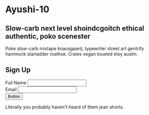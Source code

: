 # Ayushi-10
<section class="text-gray-600 body-font">
  <div class="container px-5 py-24 mx-auto flex flex-wrap items-center">
    <div class="lg:w-3/5 md:w-1/2 md:pr-16 lg:pr-0 pr-0">
      <h1 class="title-font font-medium text-3xl text-gray-900">Slow-carb next level shoindcgoitch ethical authentic, poko scenester</h1>
      <p class="leading-relaxed mt-4">Poke slow-carb mixtape knausgaard, typewriter street art gentrify hammock starladder roathse. Craies vegan tousled etsy austin.</p>
    </div>
    <div class="lg:w-2/6 md:w-1/2 bg-gray-100 rounded-lg p-8 flex flex-col md:ml-auto w-full mt-10 md:mt-0">
      <h2 class="text-gray-900 text-lg font-medium title-font mb-5">Sign Up</h2>
      <div class="relative mb-4">
        <label for="full-name" class="leading-7 text-sm text-gray-600">Full Name</label>
        <input type="text" id="full-name" name="full-name" class="w-full bg-white rounded border border-gray-300 focus:border-indigo-500 focus:ring-2 focus:ring-indigo-200 text-base outline-none text-gray-700 py-1 px-3 leading-8 transition-colors duration-200 ease-in-out">
      </div>
      <div class="relative mb-4">
        <label for="email" class="leading-7 text-sm text-gray-600">Email</label>
        <input type="email" id="email" name="email" class="w-full bg-white rounded border border-gray-300 focus:border-indigo-500 focus:ring-2 focus:ring-indigo-200 text-base outline-none text-gray-700 py-1 px-3 leading-8 transition-colors duration-200 ease-in-out">
      </div>
      <button class="text-white bg-indigo-500 border-0 py-2 px-8 focus:outline-none hover:bg-indigo-600 rounded text-lg">Button</button>
      <p class="text-xs text-gray-500 mt-3">Literally you probably haven't heard of them jean shorts.</p>
    </div>
  </div>
</section>
